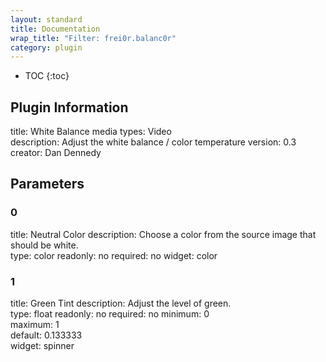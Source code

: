 ```yaml
---
layout: standard
title: Documentation
wrap_title: "Filter: frei0r.balanc0r"
category: plugin
---
```

* TOC
{:toc}

## Plugin Information

title: White Balance
media types:
Video  
description: Adjust the white balance / color temperature
version: 0.3
creator: Dan Dennedy

## Parameters

### 0

title: Neutral Color  description:
Choose a color from the source image that should be white.  
type: color
readonly: no
required: no
widget: color  

### 1

title: Green Tint  description:
Adjust the level of green.  
type: float
readonly: no
required: no
minimum: 0  
maximum: 1  
default: 0.133333  
widget: spinner  

